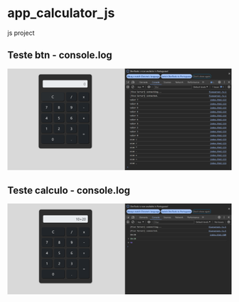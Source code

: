 # app_calculator_js
js project

## Teste btn - console.log
![alt text](/img/image.png)

## Teste calculo - console.log
![alt text](/img/image1.png)